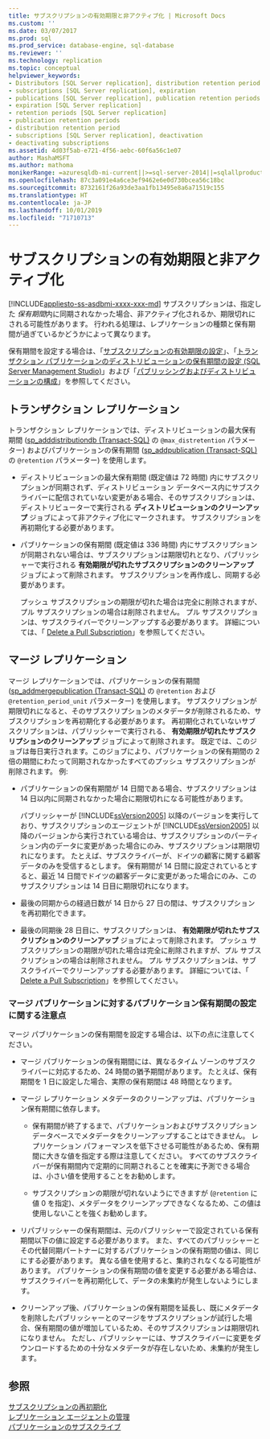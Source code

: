 ```yaml
---
title: サブスクリプションの有効期限と非アクティブ化 | Microsoft Docs
ms.custom: ''
ms.date: 03/07/2017
ms.prod: sql
ms.prod_service: database-engine, sql-database
ms.reviewer: ''
ms.technology: replication
ms.topic: conceptual
helpviewer_keywords:
- Distributors [SQL Server replication], distribution retention period
- subscriptions [SQL Server replication], expiration
- publications [SQL Server replication], publication retention periods
- expiration [SQL Server replication]
- retention periods [SQL Server replication]
- publication retention periods
- distribution retention period
- subscriptions [SQL Server replication], deactivation
- deactivating subscriptions
ms.assetid: 4d03f5ab-e721-4f56-aebc-60f6a56c1e07
author: MashaMSFT
ms.author: mathoma
monikerRange: =azuresqldb-mi-current||>=sql-server-2014||=sqlallproducts-allversions
ms.openlocfilehash: 87c3a091e4a6ce3ef9462e6e0d730bcea56c18bc
ms.sourcegitcommit: 8732161f26a93de3aa1fb13495e8a6a71519c155
ms.translationtype: HT
ms.contentlocale: ja-JP
ms.lasthandoff: 10/01/2019
ms.locfileid: "71710713"
---
```

# <a name="subscription-expiration-and-deactivation"></a>サブスクリプションの有効期限と非アクティブ化
[!INCLUDE[appliesto-ss-asdbmi-xxxx-xxx-md](../../includes/appliesto-ss-asdbmi-xxxx-xxx-md.md)]
  サブスクリプションは、指定した *保有期間*内に同期されなかった場合、非アクティブ化されるか、期限切れにされる可能性があります。 行われる処理は、レプリケーションの種類と保有期間が過ぎているかどうかによって異なります。  
  
 保有期間を設定する場合は、「[サブスクリプションの有効期限の設定](../../relational-databases/replication/publish/set-the-expiration-period-for-subscriptions.md)」、「[トランザクション パブリケーションのディストリビューションの保有期間の設定 &#40;SQL Server Management Studio&#41;](../../relational-databases/replication/set-distribution-retention-period-for-transactional-publications.md)」および「[パブリッシングおよびディストリビューションの構成](../../relational-databases/replication/configure-publishing-and-distribution.md)」を参照してください。  
  
## <a name="transactional-replication"></a>トランザクション レプリケーション  
 トランザクション レプリケーションでは、ディストリビューションの最大保有期間 ([sp_adddistributiondb &#40;Transact-SQL&#41;](../../relational-databases/system-stored-procedures/sp-adddistributiondb-transact-sql.md) の `@max_distretention` パラメーター) およびパブリケーションの保有期間 ([sp_addpublication &#40;Transact-SQL&#41;](../../relational-databases/system-stored-procedures/sp-addpublication-transact-sql.md) の `@retention` パラメーター) を使用します。  
  
-   ディストリビューションの最大保有期間 (既定値は 72 時間) 内にサブスクリプションが同期されず、ディストリビューション データベース内にサブスクライバーに配信されていない変更がある場合、そのサブスクリプションは、ディストリビューターで実行される **ディストリビューションのクリーンアップ** ジョブによって非アクティブ化にマークされます。 サブスクリプションを再初期化する必要があります。  
  
-   パブリケーションの保有期間 (既定値は 336 時間) 内にサブスクリプションが同期されない場合は、サブスクリプションは期限切れとなり、パブリッシャーで実行される **有効期限が切れたサブスクリプションのクリーンアップ** ジョブによって削除されます。 サブスクリプションを再作成し、同期する必要があります。  
  
     プッシュ サブスクリプションの期限が切れた場合は完全に削除されますが、プル サブスクリプションの場合は削除されません。 プル サブスクリプションは、サブスクライバーでクリーンアップする必要があります。 詳細については、「 [Delete a Pull Subscription](../../relational-databases/replication/delete-a-pull-subscription.md)」を参照してください。  
  
## <a name="merge-replication"></a>マージ レプリケーション  
 マージ レプリケーションでは、パブリケーションの保有期間 ([sp_addmergepublication &#40;Transact-SQL&#41;](../../relational-databases/system-stored-procedures/sp-addmergepublication-transact-sql.md) の `@retention` および `@retention_period_unit` パラメーター) を使用します。 サブスクリプションが期限切れになると、そのサブスクリプションのメタデータが削除されるため、サブスクリプションを再初期化する必要があります。 再初期化されていないサブスクリプションは、パブリッシャーで実行される、 **有効期限が切れたサブスクリプションのクリーンアップ** ジョブによって削除されます。 既定では、このジョブは毎日実行されます。このジョブにより、パブリケーションの保有期間の 2 倍の期間にわたって同期されなかったすべてのプッシュ サブスクリプションが削除されます。 例:  
  
-   パブリケーションの保有期間が 14 日間である場合、サブスクリプションは 14 日以内に同期されなかった場合に期限切れになる可能性があります。  
  
     パブリッシャーが [!INCLUDE[ssVersion2005](../../includes/ssversion2005-md.md)] 以降のバージョンを実行しており、サブスクリプションのエージェントが [!INCLUDE[ssVersion2005](../../includes/ssversion2005-md.md)] 以降のバージョンから実行されている場合は、サブスクリプションのパーティション内のデータに変更があった場合にのみ、サブスクリプションは期限切れになります。 たとえば、サブスクライバーが、ドイツの顧客に関する顧客データのみを受信するとします。 保有期間が 14 日間に設定されているとすると、最近 14 日間でドイツの顧客データに変更があった場合にのみ、このサブスクリプションは 14 日目に期限切れになります。  
  
-   最後の同期からの経過日数が 14 日から 27 日の間は、サブスクリプションを再初期化できます。  
  
-   最後の同期後 28 日目に、サブスクリプションは、 **有効期限が切れたサブスクリプションのクリーンアップ** ジョブによって削除されます。 プッシュ サブスクリプションの期限が切れた場合は完全に削除されますが、プル サブスクリプションの場合は削除されません。 プル サブスクリプションは、サブスクライバーでクリーンアップする必要があります。 詳細については、「 [Delete a Pull Subscription](../../relational-databases/replication/delete-a-pull-subscription.md)」を参照してください。  
  
### <a name="considerations-for-setting-the-publication-retention-period-for-merge-publications"></a>マージ パブリケーションに対するパブリケーション保有期間の設定に関する注意点  
 マージ パブリケーションの保有期間を設定する場合は、以下の点に注意してください。  
  
-   マージ パブリケーションの保有期間には、異なるタイム ゾーンのサブスクライバーに対応するため、24 時間の猶予期間があります。 たとえば、保有期間を 1 日に設定した場合、実際の保有期間は 48 時間となります。  
  
-   マージ レプリケーション メタデータのクリーンアップは、パブリケーション保有期間に依存します。  
  
    -   保有期間が終了するまで、パブリケーションおよびサブスクリプション データベースでメタデータをクリーンアップすることはできません。 レプリケーション パフォーマンスを低下させる可能性があるため、保有期間に大きな値を指定する際は注意してください。 すべてのサブスクライバーが保有期間内で定期的に同期されることを確実に予測できる場合は、小さい値を使用することをお勧めします。  
  
    -   サブスクリプションの期限が切れないようにできますが (`@retention` に値 0 を指定)、メタデータをクリーンアップできなくなるため、この値は使用しないことを強くお勧めします。  
  
-   リパブリッシャーの保有期間は、元のパブリッシャーで設定されている保有期間以下の値に設定する必要があります。 また、すべてのパブリッシャーとその代替同期パートナーに対するパブリケーションの保有期間の値は、同じにする必要があります。 異なる値を使用すると、集約されなくなる可能性があります。 パブリケーションの保有期間の値を変更する必要がある場合は、サブスクライバーを再初期化して、データの未集約が発生しないようにします。  
  
-   クリーンアップ後、パブリケーションの保有期間を延長し、既にメタデータを削除したパブリッシャーとのマージをサブスクリプションが試行した場合、保有期間の値が増加しているため、そのサブスクリプションは期限切れになりません。 ただし、パブリッシャーには、サブスクライバーに変更をダウンロードするための十分なメタデータが存在しないため、未集約が発生します。  
  
## <a name="see-also"></a>参照  
 [サブスクリプションの再初期化](../../relational-databases/replication/reinitialize-subscriptions.md)   
 [レプリケーション エージェントの管理](../../relational-databases/replication/agents/replication-agent-administration.md)   
 [パブリケーションのサブスクライブ](../../relational-databases/replication/subscribe-to-publications.md)  
  
  
